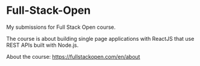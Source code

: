 # Full-Stack-Open
My submissions for Full Stack Open course.

The course is about building single page applications with ReactJS that use REST APIs built with Node.js.

About the course: https://fullstackopen.com/en/about
